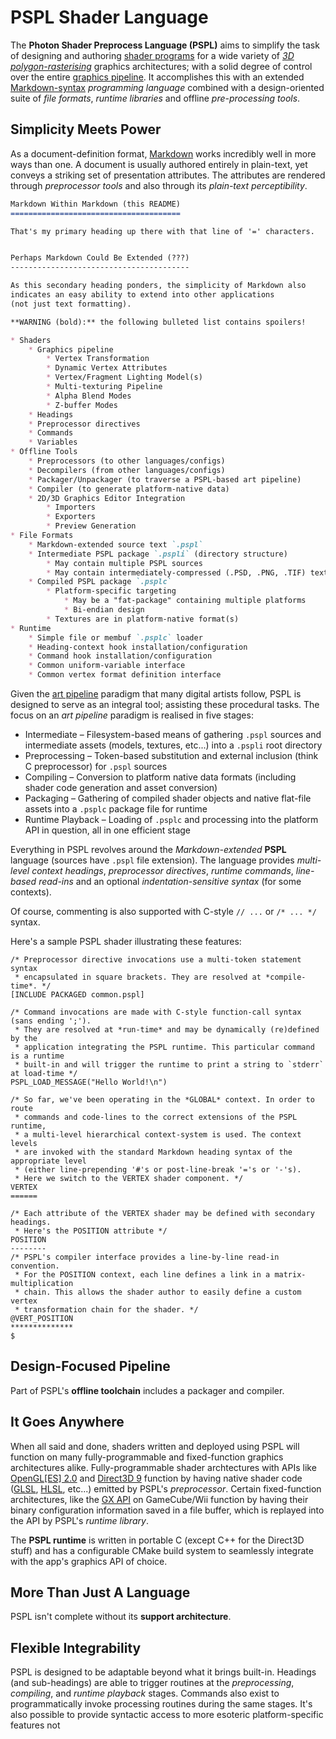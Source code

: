 PSPL Shader Language
====================

The **Photon Shader Preprocess Language (PSPL)** aims to simplify the task 
of designing and authoring 
[shader programs](http://en.wikipedia.org/wiki/Shader) for a wide variety of 
[*3D polygon-rasterising*](http://en.wikipedia.org/wiki/Rasterisation) 
graphics architectures; with a solid degree of control over the entire 
[graphics pipeline](http://en.wikipedia.org/wiki/Graphics_pipeline). 
It accomplishes this with an extended 
[Markdown-syntax](http://en.wikipedia.org/wiki/Markdown) *programming language* 
combined with a design-oriented suite of *file formats*, *runtime libraries* 
and offline *pre-processing tools*. 


Simplicity Meets Power
----------------------

As a document-definition format, 
[Markdown](http://daringfireball.net/projects/markdown/) works incredibly 
well in more ways than one. A document is usually authored entirely in 
plain-text, yet conveys a striking set of presentation attributes. The 
attributes are rendered through *preprocessor tools* and also
through its *plain-text perceptibility*. 

```markdown
Markdown Within Markdown (this README)
======================================

That's my primary heading up there with that line of '=' characters.


Perhaps Markdown Could Be Extended (???)
----------------------------------------

As this secondary heading ponders, the simplicity of Markdown also
indicates an easy ability to extend into other applications
(not just text formatting). 

**WARNING (bold):** the following bulleted list contains spoilers!

* Shaders
    * Graphics pipeline
        * Vertex Transformation
        * Dynamic Vertex Attributes
        * Vertex/Fragment Lighting Model(s)
        * Multi-texturing Pipeline
        * Alpha Blend Modes
        * Z-buffer Modes
    * Headings
    * Preprocessor directives
    * Commands
    * Variables
* Offline Tools
    * Preprocessors (to other languages/configs)
    * Decompilers (from other languages/configs)
    * Packager/Unpackager (to traverse a PSPL-based art pipeline)
    * Compiler (to generate platform-native data)
    * 2D/3D Graphics Editor Integration
        * Importers
        * Exporters
        * Preview Generation
* File Formats
    * Markdown-extended source text `.pspl`
    * Intermediate PSPL package `.pspli` (directory structure)
        * May contain multiple PSPL sources
        * May contain intermediately-compressed (.PSD, .PNG, .TIF) textures
    * Compiled PSPL package `.psplc`
        * Platform-specific targeting
            * May be a "fat-package" containing multiple platforms
            * Bi-endian design
        * Textures are in platform-native format(s)
* Runtime
    * Simple file or membuf `.psplc` loader
    * Heading-context hook installation/configuration
    * Command hook installation/configuration
    * Common uniform-variable interface
    * Common vertex format definition interface
```

Given the [art pipeline](http://en.wikipedia.org/wiki/Art_pipeline) paradigm
that many digital artists follow, PSPL is designed to serve as an integral 
tool; assisting these procedural tasks. The focus on an *art pipeline* paradigm
is realised in five stages:

* Intermediate – Filesystem-based means of gathering `.pspl` sources and intermediate assets (models, textures, etc...) into a `.pspli` root directory
* Preprocessing – Token-based substitution and external inclusion (think C preprocessor) for `.pspl` sources
* Compiling – Conversion to platform native data formats (including shader code generation and asset conversion)
* Packaging – Gathering of compiled shader objects and native flat-file assets into a `.psplc` package file for runtime
* Runtime Playback – Loading of `.psplc` and processing into the platform API in question, all in one efficient stage 

Everything in PSPL revolves around the *Markdown-extended* **PSPL** language 
(sources have `.pspl` file extension). 
The language provides *multi-level context headings*, *preprocessor directives*, 
*runtime commands*, *line-based read-ins* and an optional *indentation-sensitive syntax* 
(for some contexts).

Of course, commenting is also supported with C-style `// ...` or `/* ... */` syntax.

Here's a sample PSPL shader illustrating these features:

```pspl
/* Preprocessor directive invocations use a multi-token statement syntax 
 * encapsulated in square brackets. They are resolved at *compile-time*. */
[INCLUDE PACKAGED common.pspl]

/* Command invocations are made with C-style function-call syntax (sans ending ';').
 * They are resolved at *run-time* and may be dynamically (re)defined by the 
 * application integrating the PSPL runtime. This particular command is a runtime 
 * built-in and will trigger the runtime to print a string to `stderr` at load-time */
PSPL_LOAD_MESSAGE("Hello World!\n")

/* So far, we've been operating in the *GLOBAL* context. In order to route 
 * commands and code-lines to the correct extensions of the PSPL runtime, 
 * a multi-level hierarchical context-system is used. The context levels
 * are invoked with the standard Markdown heading syntax of the appropriate level
 * (either line-prepending '#'s or post-line-break '='s or '-'s). 
 * Here we switch to the VERTEX shader component. */
VERTEX
======

/* Each attribute of the VERTEX shader may be defined with secondary headings.
 * Here's the POSITION attribute */
POSITION  
--------
/* PSPL's compiler interface provides a line-by-line read-in convention.
 * For the POSITION context, each line defines a link in a matrix-multiplication
 * chain. This allows the shader author to easily define a custom vertex
 * transformation chain for the shader. */
@VERT_POSITION
**************
$
```


Design-Focused Pipeline
-----------------------

Part of PSPL's **offline toolchain** includes a packager and compiler.


It Goes Anywhere
----------------

When all said and done, shaders written and deployed using PSPL will function 
on many fully-programmable and fixed-function graphics architectures alike. 
Fully-programmable shader archtectures with APIs like 
[OpenGL&#91;ES&#93; 2.0](http://www.khronos.org/opengles/sdk/docs/man/) and 
[Direct3D 9](http://msdn.microsoft.com/en-us/library/windows/desktop/bb174336.aspx) 
function by having native shader code ([GLSL](http://en.wikipedia.org/wiki/GLSL), 
[HLSL](http://en.wikipedia.org/wiki/High-level_shader_language), etc...) 
emitted by PSPL's *preprocessor*. Certain fixed-function architectures,
like the [GX API](http://libogc.devkitpro.org/gx_8h.html) on GameCube/Wii 
function by having their binary configuration information saved in a file 
buffer, which is replayed into the API by PSPL's *runtime library*.

The **PSPL runtime** is written in portable C (except C++ for the Direct3D stuff)
and has a configurable CMake build system to seamlessly integrate with the app's 
graphics API of choice.


More Than Just A Language
-------------------------

PSPL isn't complete without its **support architecture**. 


Flexible Integrability
----------------------

PSPL is designed to be adaptable beyond what it brings built-in.
Headings (and sub-headings) are able to trigger routines at the *preprocessing*, 
*compiling*, and *runtime playback* stages. Commands also exist to programmatically
invoke processing routines during the same stages. It's also possible to provide 
syntactic access to more esoteric platform-specific features not 
